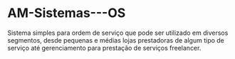 # AM-Sistemas---OS
Sistema simples para ordem de serviço que pode ser utilizado em diversos segmentos, desde pequenas e médias lojas prestadoras de algum tipo de serviço até gerenciamento para prestação de serviços freelancer. 
